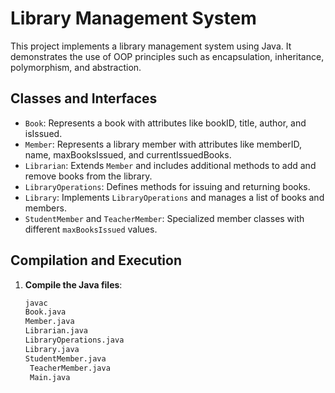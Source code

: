 # Library Management System
This project implements a library management system using Java. It demonstrates the use of OOP principles such as encapsulation, inheritance, polymorphism, and abstraction.

## Classes and Interfaces

- `Book`: Represents a book with attributes like bookID, title, author, and isIssued.
- `Member`: Represents a library member with attributes like memberID, name, maxBooksIssued, and currentIssuedBooks.
- `Librarian`: Extends `Member` and includes additional methods to add and remove books from the library.
- `LibraryOperations`: Defines methods for issuing and returning books.
- `Library`: Implements `LibraryOperations` and manages a list of books and members.
- `StudentMember` and `TeacherMember`: Specialized member classes with different `maxBooksIssued` values.

## Compilation and Execution

1. **Compile the Java files**:

   ```sh
   javac
   Book.java
   Member.java
   Librarian.java
   LibraryOperations.java
   Library.java
   StudentMember.java
    TeacherMember.java
    Main.java
